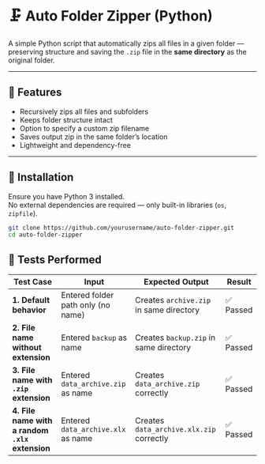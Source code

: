 # 🗜️ Auto Folder Zipper (Python)

A simple Python script that automatically zips all files in a given folder — preserving structure and saving the `.zip` file in the **same directory** as the original folder.

---

## 🚀 Features
- Recursively zips all files and subfolders  
- Keeps folder structure intact  
- Option to specify a custom zip filename  
- Saves output zip in the same folder’s location  
- Lightweight and dependency-free  

---

## 🧩 Installation

Ensure you have Python 3 installed.  
No external dependencies are required — only built-in libraries (`os`, `zipfile`).

```bash
git clone https://github.com/yourusername/auto-folder-zipper.git
cd auto-folder-zipper
```

## 🧪 Tests Performed

| Test Case | Input | Expected Output | Result |
|------------|--------|----------------|---------|
| **1. Default behavior** | Entered folder path only (no name) | Creates `archive.zip` in same directory | ✅ Passed |
| **2. File name without extension** | Entered `backup` as name | Creates `backup.zip` in same directory | ✅ Passed |
| **3. File name with `.zip` extension** | Entered `data_archive.zip` as name | Creates `data_archive.zip` correctly | ✅ Passed |
| **4. File name with a random `.xlx` extension** | Entered `data_archive.xlx` as name | Creates `data_archive.xlx.zip` correctly | ✅ Passed |
